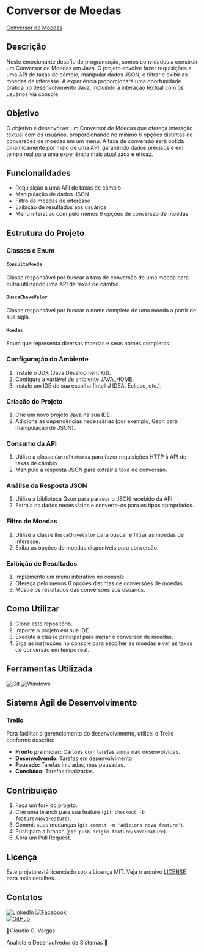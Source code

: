 
# Conversor de Moedas

[Conversor de Moedas](images/moedas.png)

## Descrição

Neste emocionante desafio de programação, somos convidados a construir um Conversor de Moedas em Java. O projeto envolve fazer requisições a uma API de taxas de câmbio, manipular dados JSON, e filtrar e exibir as moedas de interesse. A experiência proporcionará uma oportunidade prática no desenvolvimento Java, incluindo a interação textual com os usuários via console.

## Objetivo

O objetivo é desenvolver um Conversor de Moedas que ofereça interação textual com os usuários, proporcionando no mínimo 6 opções distintas de conversões de moedas em um menu. A taxa de conversão será obtida dinamicamente por meio de uma API, garantindo dados precisos e em tempo real para uma experiência mais atualizada e eficaz.

## Funcionalidades

- Requisição a uma API de taxas de câmbio
- Manipulação de dados JSON
- Filtro de moedas de interesse
- Exibição de resultados aos usuários
- Menu interativo com pelo menos 6 opções de conversão de moedas

## Estrutura do Projeto

### Classes e Enum

#### `ConsultaMoeda`

Classe responsável por buscar a taxa de conversão de uma moeda para outra utilizando uma API de taxas de câmbio.

#### `BuscaChaveValor`

Classe responsável por buscar o nome completo de uma moeda a partir de sua sigla.

#### `Moedas`

Enum que representa diversas moedas e seus nomes completos.

### Configuração do Ambiente

1. Instale o JDK (Java Development Kit).
2. Configure a variável de ambiente JAVA_HOME.
3. Instale um IDE de sua escolha (IntelliJ IDEA, Eclipse, etc.).

### Criação do Projeto

1. Crie um novo projeto Java na sua IDE.
2. Adicione as dependências necessárias (por exemplo, Gson para manipulação de JSON).

### Consumo da API

1. Utilize a classe `ConsultaMoeda` para fazer requisições HTTP à API de taxas de câmbio.
2. Manipule a resposta JSON para extrair a taxa de conversão.

### Análise da Resposta JSON

1. Utilize a biblioteca Gson para parsear o JSON recebido da API.
2. Extraia os dados necessários e converta-os para os tipos apropriados.

### Filtro de Moedas

1. Utilize a classe `BuscaChaveValor` para buscar e filtrar as moedas de interesse.
2. Exiba as opções de moedas disponíveis para conversão.

### Exibição de Resultados

1. Implemente um menu interativo no console.
2. Ofereça pelo menos 6 opções distintas de conversões de moedas.
3. Mostre os resultados das conversões aos usuários.

## Como Utilizar

1. Clone este repositório.
2. Importe o projeto em sua IDE.
3. Execute a classe principal para iniciar o conversor de moedas.
4. Siga as instruções no console para escolher as moedas e ver as taxas de conversão em tempo real.

## Ferramentas Utilizada

![Git](https://img.shields.io/badge/GIT-E44C30?style=for-the-badge&logo=git&logoColor=white)
![Windows](https://img.shields.io/badge/Windows-000?style=for-the-badge&logo=windows&logoColor=2CA5E0)

## Sistema Ágil de Desenvolvimento

### Trello

Para facilitar o gerenciamento do desenvolvimento, utilizei o Trello conforme descrito:

- **Pronto pra iniciar:** Cartões com tarefas ainda não desenvolvidas.
- **Desenvolvendo:** Tarefas em desenvolvimento.
- **Pausado:** Tarefas iniciadas, mas pausadas.
- **Concluído:** Tarefas finalizadas.

## Contribuição

1. Faça um fork do projeto.
2. Crie uma branch para sua feature (`git checkout -b feature/NovaFeature`).
3. Commit suas mudanças (`git commit -m 'Adiciona nova feature'`).
4. Push para a branch (`git push origin feature/NovaFeature`).
5. Abra um Pull Request.

## Licença

Este projeto está licenciado sob a Licença MIT. Veja o arquivo [LICENSE](LICENSE) para mais detalhes.

## Contatos

[![LinkedIn](https://img.shields.io/badge/LinkedIn-0077B5?style=for-the-badge&logo=linkedin&logoColor=white)](https://www.linkedin.com/in/claudio-gloria-vargas-34574537/)
[![Facebook](https://img.shields.io/badge/Facebook-1877F2?style=for-the-badge&logo=facebook&logoColor=white)](https://www.facebook.com/cgvinfo/)	
[![GitHub](https://img.shields.io/badge/GitHub-100000?style=for-the-badge&logo=github&logoColor=white)](https://github.com/CGVARGAS)


🎸Claudio G. Vargas

Analista e Desenvolvedor de Sistemas 🍃
